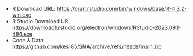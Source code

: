 - R Download URL: https://cran.rstudio.com/bin/windows/base/R-4.3.2-win.exe
- R Studio Download URL: https://download1.rstudio.org/electron/windows/RStudio-2023.09.1-494.exe
- Code & Data: https://github.com/kes185/SNA/archive/refs/heads/main.zip

